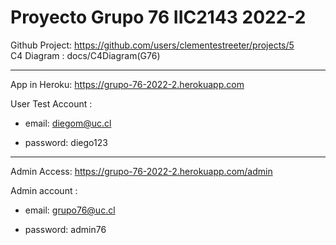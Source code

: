# Proyecto Grupo 76 IIC2143 2022-2

Github Project: https://github.com/users/clementestreeter/projects/5  
C4 Diagram : docs/C4Diagram(G76)

___

App in Heroku: https://grupo-76-2022-2.herokuapp.com  

User Test Account :

 - email: diegom@uc.cl
  
 - password: diego123

___

Admin Access: https://grupo-76-2022-2.herokuapp.com/admin

Admin account :

 - email: grupo76@uc.cl
  
 - password: admin76
